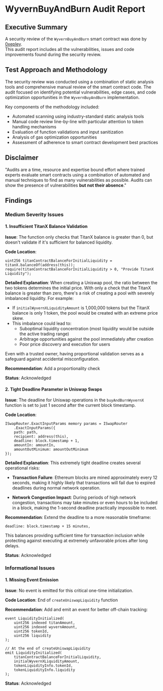 

# WyvernBuyAndBurn Audit Report 

## Executive Summary

A security review of the `WyvernBuyAndBurn` smart contract was done by [0xepley](https://twitter.com/0xepley).  
This audit report includes all the vulnerabilities, issues and code improvements found during the security review.


## Test Approach and Methodology

The security review was conducted using a combination of static analysis tools and comprehensive manual review of the smart contract code. The audit focused on identifying potential vulnerabilities, edge cases, and code optimization opportunities in the `WyvernBuyAndBurn` implementation.

Key components of the methodology included:
- Automated scanning using industry-standard static analysis tools
- Manual code review line-by-line with particular attention to token handling mechanisms
- Evaluation of function validations and input sanitization
- Analysis of gas optimization opportunities
- Assessment of adherence to smart contract development best practices


## Disclaimer

"Audits are a time, resource and expertise bound effort where trained experts evaluate smart
contracts using a combination of automated and manual techniques to find as many vulnerabilities
as possible. Audits can show the presence of vulnerabilities **but not their absence**."



## Findings

### Medium Severity Issues

#### 1. Insufficient TitanX Balance Validation

**Issue**: The function only checks that TitanX balance is greater than 0, but doesn't validate if it's sufficient for balanced liquidity.

**Code Location**:
```solidity
uint256 titanContractBalanceForInitialLiquidity = titanX.balanceOf(address(this));
require(titanContractBalanceForInitialLiquidity > 0, "Provide TitanX Liquidity");
```

**Detailed Explanation**:
When creating a Uniswap pool, the ratio between the two tokens determines the initial price. With only a check that the TitanX balance is greater than zero, there's a risk of creating a pool with severely imbalanced liquidity. For example:

- If `initialWyvernXLiquidityAmount` is 1,000,000 tokens but the TitanX balance is only 1 token, the pool would be created with an extreme price skew.
- This imbalance could lead to:
  - Suboptimal liquidity concentration (most liquidity would be outside the active trading range)
  - Arbitrage opportunities against the pool immediately after creation
  - Poor price discovery and execution for users

Even with a trusted owner, having proportional validation serves as a safeguard against accidental misconfiguration.

**Recommendation**: Add a proportionality check

**Status**: Acknowledged



#### 2. Tight Deadline Parameter in Uniswap Swaps

**Issue**: The deadline for Uniswap operations in the `buyAndBurnWyvernX` function is set to just 1 second after the current block timestamp.

**Code Location**:
```solidity
ISwapRouter.ExactInputParams memory params = ISwapRouter
    .ExactInputParams({
    path: path,
    recipient: address(this),
    deadline: block.timestamp + 1,
    amountIn: amountIn,
    amountOutMinimum: amountOutMinimum
});
```

**Detailed Explanation**:
This extremely tight deadline creates several operational risks:

- **Transaction Failure**: Ethereum blocks are mined approximately every 12 seconds, making it highly likely that transactions will fail due to expired deadlines during normal network operation.
  
- **Network Congestion Impact**: During periods of high network congestion, transactions may take minutes or even hours to be included in a block, making the 1-second deadline practically impossible to meet.


**Recommendation**: Extend the deadline to a more reasonable timeframe:

```solidity
deadline: block.timestamp + 15 minutes,
```

This balances providing sufficient time for transaction inclusion while protecting against executing at extremely unfavorable prices after long delays.

**Status**: Acknowledged


### Informational Issues

#### 1. Missing Event Emission

**Issue**: No event is emitted for this critical one-time initialization.

**Code Location**: End of `createUniswapLiquidity` function

**Recommendation**: Add and emit an event for better off-chain tracking:

```solidity
event LiquidityInitialized(
    uint256 indexed titanAmount, 
    uint256 indexed wyvernAmount, 
    uint256 tokenId, 
    uint256 liquidity
);

// At the end of createUniswapLiquidity
emit LiquidityInitialized(
    titanContractBalanceForInitialLiquidity,
    initialWyvernXLiquidityAmount,
    tokenLiquidityInfo.tokenId,
    tokenLiquidityInfo.liquidity
);
```

**Status**: Acknowledged


